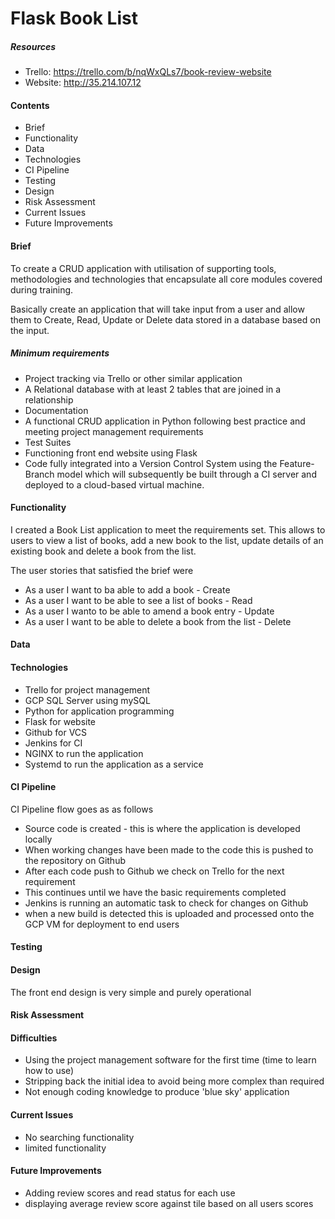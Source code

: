# Flask Book List

##### Resources

* Trello: https://trello.com/b/nqWxQLs7/book-review-website
* Website: http://35.214.107.12

#### Contents
* Brief
* Functionality
* Data
* Technologies
* CI Pipeline
* Testing
* Design
* Risk Assessment
* Current Issues
* Future Improvements

#### Brief

To create a CRUD application with utilisation of supporting tools,
methodologies and technologies that encapsulate all core modules
covered during training.

Basically create an application that will take input from a user
and allow them to Create, Read, Update or Delete data stored in a
database based on the input.

##### Minimum requirements
* Project tracking via Trello or other similar application
* A Relational database with at least 2 tables that are joined in a relationship
* Documentation
* A functional CRUD application in Python following best practice
and meeting project management requirements
* Test Suites
* Functioning front end website using Flask
* Code fully integrated into a Version Control System using the
Feature-Branch model which will subsequently be built through a CI
server and deployed to a cloud-based virtual machine.

#### Functionality

I created a Book List application to meet the requirements set.  This
allows to users to view a list of books, add a new book to the list,
update details of an existing book and delete a book from the list.

The user stories that satisfied the brief were
* As a user I want to ba able to add a book - Create
* As a user I want to be able to see a list of books - Read
* As a user I wanto to be able to amend a book entry - Update
* As a user I want to be able to delete a book from the list - Delete

#### Data

#### Technologies
* Trello for project management
* GCP SQL Server using mySQL
* Python for application programming
* Flask for website
* Github for VCS
* Jenkins for CI
* NGINX to run the application
* Systemd to run the application as a service

#### CI Pipeline

CI Pipeline flow goes as as follows
* Source code is created - this is where the application is developed locally
* When working changes have been made to the code this is pushed 
to the repository on Github
* After each code push to Github we check on Trello for the next requirement
* This continues until we have the basic requirements completed
* Jenkins is running an automatic task to check for changes on Github
* when a new build is detected this is uploaded and processed onto the
GCP VM for deployment to end users

#### Testing

#### Design
The front end design is very simple and purely operational

#### Risk Assessment

#### Difficulties
* Using the project management software for the first time
(time to learn how to use)
* Stripping back the initial idea to avoid being more complex than required
* Not enough coding knowledge to produce 'blue sky' application
#### Current Issues
* No searching functionality
* limited functionality
#### Future Improvements
* Adding review scores and read status for each use
* displaying average review score against tile based on all users scores





